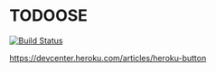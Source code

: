 TODOOSE
=======

[![Build Status](https://travis-ci.com/jhu-oose/todoose.svg?branch=master)](https://travis-ci.com/jhu-oose/todoose)

https://devcenter.heroku.com/articles/heroku-button

